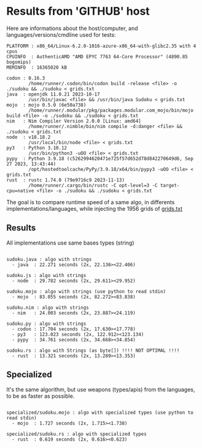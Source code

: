 # Results from 'GITHUB' host

Here are informations about the host/computer, and languages/versions/cmdline used for tests:
```
PLATFORM : x86_64/Linux-6.2.0-1016-azure-x86_64-with-glibc2.35 with 4 cpus
CPUINFO  : AuthenticAMD "AMD EPYC 7763 64-Core Processor" (4890.85 bogomips)
MEMINFO  : 16365020 kB

codon : 0.16.3
        /home/runner/.codon/bin/codon build -release <file> -o ./sudoku && ./sudoku < grids.txt
java  : openjdk 11.0.21 2023-10-17
        /usr/bin/javac <file> && /usr/bin/java Sudoku < grids.txt
mojo  : mojo 0.5.0 (6e50a738)
        /home/runner/.modular/pkg/packages.modular.com_mojo/bin/mojo build <file> -o ./sudoku && ./sudoku < grids.txt
nim   : Nim Compiler Version 2.0.0 [Linux: amd64]
        /home/runner/.nimble/bin/nim compile -d:danger <file> && ./sudoku < grids.txt
node  : v18.18.2
        /usr/local/bin/node <file> < grids.txt
py3   : Python 3.10.12
        /usr/bin/python3 -uOO <file> < grids.txt
pypy  : Python 3.9.18 (c5262994620471e725f57d652d78d842270649d6, Sep 27 2023, 13:43:44)
        /opt/hostedtoolcache/PyPy/3.9.18/x64/bin/pypy3 -uOO <file> < grids.txt
rust  : rustc 1.74.0 (79e9716c9 2023-11-13)
        /home/runner/.cargo/bin/rustc -C opt-level=3 -C target-cpu=native <file> -o ./sudoku && ./sudoku < grids.txt

```

The goal is to compare runtime speed of a same algo, in differents implementations/languages, while injecting the 1956 grids of [grids.txt](grids.txt)

## Results

All implementations use same bases types (string)

```

sudoku.java : algo with strings
  - java  : 22.271 seconds (2x, 22.136><22.406)

sudoku.js : algo with strings
  - node  : 29.782 seconds (2x, 29.611><29.952)

sudoku.mojo : algo with strings (use python to read stdin)
  - mojo  : 83.055 seconds (2x, 82.272><83.838)

sudoku.nim : algo with strings
  - nim   : 24.003 seconds (2x, 23.887><24.119)

sudoku.py : algo with strings
  - codon : 17.704 seconds (2x, 17.630><17.778)
  - py3   : 123.023 seconds (2x, 122.912><123.134)
  - pypy  : 34.761 seconds (2x, 34.668><34.854)

sudoku.rs : algo with Strings (as byte[]) !!!! NOT OPTIMAL !!!!
  - rust  : 13.321 seconds (2x, 13.289><13.353)

```

## Specialized

It's the same algorithm, but use weapons (types/apis) from the languages, to be as faster as possible.

```

specialized/sudoku.mojo : algo with specialized types (use python to read stdin)
  - mojo  : 1.727 seconds (2x, 1.715><1.738)

specialized/sudoku.rs : algo with specialized types
  - rust  : 0.619 seconds (2x, 0.616><0.623)

```


